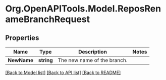 # Org.OpenAPITools.Model.ReposRenameBranchRequest

## Properties

Name | Type | Description | Notes
------------ | ------------- | ------------- | -------------
**NewName** | **string** | The new name of the branch. | 

[[Back to Model list]](../README.md#documentation-for-models) [[Back to API list]](../README.md#documentation-for-api-endpoints) [[Back to README]](../README.md)

